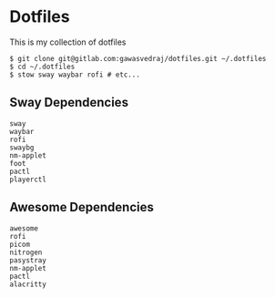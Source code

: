 # Dotfiles

This is my collection of dotfiles


```shell
$ git clone git@gitlab.com:gawasvedraj/dotfiles.git ~/.dotfiles
$ cd ~/.dotfiles
$ stow sway waybar rofi # etc...
```
## Sway Dependencies
    sway
    waybar
    rofi
    swaybg
    nm-applet
    foot
    pactl
    playerctl
    
## Awesome Dependencies
    awesome
    rofi
    picom
    nitrogen
    pasystray
    nm-applet
    pactl
    alacritty
